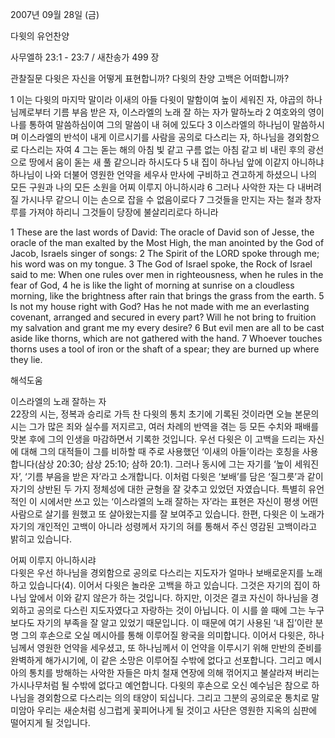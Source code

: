 2007년 09월 28일 (금)

다윗의 유언찬양



사무엘하 23:1 - 23:7 / 새찬송가 499 장


관찰질문
다윗은 자신을 어떻게 표현합니까? 
다윗의 찬양 고백은 어떠합니까? 

1 이는 다윗의 마지막 말이라 이새의 아들 다윗이 말함이여 높이 세워진 자, 야곱의 하나님께로부터 기름 부음 받은 자, 이스라엘의 노래 잘 하는 자가 말하노라 2 여호와의 영이 나를 통하여 말씀하심이여 그의 말씀이 내 혀에 있도다 3 이스라엘의 하나님이 말씀하시며 이스라엘의 반석이 내게 이르시기를 사람을 공의로 다스리는 자, 하나님을 경외함으로 다스리는 자여 4 그는 돋는 해의 아침 빛 같고 구름 없는 아침 같고 비 내린 후의 광선으로 땅에서 움이 돋는 새 풀 같으니라 하시도다 5 내 집이 하나님 앞에 이같지 아니하냐 하나님이 나와 더불어 영원한 언약을 세우사 만사에 구비하고 견고하게 하셨으니 나의 모든 구원과 나의 모든 소원을 어찌 이루지 아니하시랴 6 그러나 사악한 자는 다 내버려질 가시나무 같으니 이는 손으로 잡을 수 없음이로다 7 그것들을 만지는 자는 철과 창자루를 가져야 하리니 그것들이 당장에 불살리리로다 하니라  


1 These are the last words of David: The oracle of David son of Jesse, the oracle of the man exalted by the Most High, the man anointed by the God of Jacob, Israels singer of songs: 2 The Spirit of the LORD spoke through me; his word was on my tongue. 3 The God of Israel spoke, the Rock of Israel said to me: When one rules over men in righteousness, when he rules in the fear of God, 4 he is like the light of morning at sunrise on a cloudless morning, like the brightness after rain that brings the grass from the earth. 5 Is not my house right with God? Has he not made with me an everlasting covenant, arranged and secured in every part? Will he not bring to fruition my salvation and grant me my every desire? 6 But evil men are all to be cast aside like thorns, which are not gathered with the hand. 7 Whoever touches thorns uses a tool of iron or the shaft of a spear; they are burned up where they lie.

해석도움





이스라엘의 노래 잘하는 자  
22장의 시는, 정복과 승리로 가득 찬 다윗의 통치 초기에 기록된 것이라면 오늘 본문의 시는 그가 많은 죄와 실수를 저지르고, 여러 차례의 반역을 겪는 등 모든 수치와 패배를 맛본 후에 그의 인생을 마감하면서 기록한 것입니다. 우선 다윗은 이 고백을 드리는 자신에 대해 그의 대적들이 그를 비하할 때 주로 사용했던 ‘이새의 아들’이라는 호칭을 사용합니다(삼상 20:30; 삼상 25:10; 삼하 20:1). 그러나 동시에 그는 자기를 ‘높이 세워진 자’, ‘기름 부음을 받은 자’라고 소개합니다. 이처럼 다윗은 ‘보배’를 담은 ‘질그릇’과 같이 자기의 상반된 두 가지 정체성에 대한 균형을 잘 갖추고 있었던 자였습니다. 특별히 유언적인 이 시에서만 쓰고 있는 ‘이스라엘의 노래 잘하는 자’라는 표현은 자신이 평생 어떤 사람으로 살기를 원했고 또 살아왔는지를 잘 보여주고 있습니다. 한편, 다윗은 이 노래가 자기의 개인적인 고백이 아니라 성령께서 자기의 혀를 통해서 주신 영감된 고백이라고 밝히고 있습니다.   

어찌 이루지 아니하시랴  
다윗은 우선 하나님을 경외함으로 공의로 다스리는 지도자가 얼마나 보배로운지를 노래하고 있습니다(4). 이어서 다윗은 놀라운 고백을 하고 있습니다. 그것은 자기의 집이 하나님 앞에서 이와 같지 않은가 하는 것입니다. 하지만, 이것은 결코 자신이 하나님을 경외하고 공의로 다스린 지도자였다고 자랑하는 것이 아닙니다. 이 시를 쓸 때에 그는 누구보다도 자기의 부족을 잘 알고 있었기 때문입니다. 이 때문에 여기 사용된 ‘내 집’이란 분명 그의 후손으로 오실 메시아를 통해 이루어질 왕국을 의미합니다. 이어서 다윗은, 하나님께서 영원한 언약을 세우셨고, 또 하나님께서 이 언약을 이루시기 위해 만반의 준비를 완벽하게 해가시기에, 이 같은 소망은 이루어질 수밖에 없다고 선포합니다. 그리고 메시아의 통치를 방해하는 사악한 자들은 마치 철재 연장에 의해 꺾어지고 불살라져 버리는 가시나무처럼 될 수밖에 없다고 예언합니다. 다윗의 후손으로 오신 예수님은 참으로 하나님을 경외함으로 다스리는 의의 태양이 되십니다. 그리고 그분의 공의로운 통치로 말미암아 우리는 새순처럼 싱그럽게 꽃피어나게 될 것이고 사단은 영원한 지옥의 심판에 떨어지게 될 것입니다.